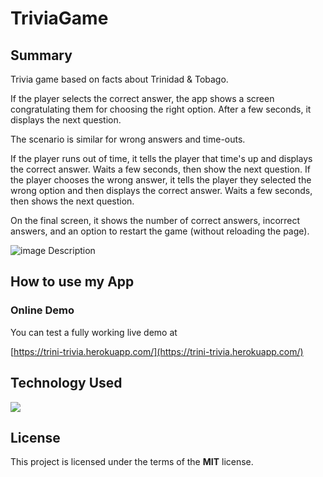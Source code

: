 # TriviaGame

## Summary
Trivia game based on facts about Trinidad & Tobago.

If the player selects the correct answer, the app shows a screen congratulating them for choosing the right option. After a few seconds, it displays the next question.

The scenario is similar for wrong answers and time-outs.

If the player runs out of time, it tells the player that time's up and displays the correct answer. Waits a few seconds, then show the next question.
If the player chooses the wrong answer, it tells the player they selected the wrong option and then displays the correct answer. Waits a few seconds, then shows the next question.

On the final screen, it shows the number of correct answers, incorrect answers, and an option to restart the game (without reloading the page).

![image Description](https://github.com/gcbest/TriviaGame/blob/master/app/public/triniTriviaScreenshot.png)

## How to use my App

### Online Demo
You can test a fully working live demo at

[https://trini-trivia.herokuapp.com/](https://trini-trivia.herokuapp.com/)

## Technology Used
 ![](http://williamavasquez.herokuapp.com/img/js.png)

## License
This project is licensed under the terms of the **MIT** license.

